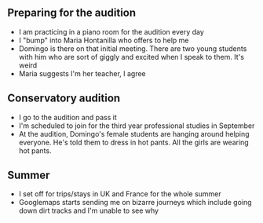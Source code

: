 ## Preparing for the audition

- I am practicing in a piano room for the audition every day
- I "bump" into Maria Hontanilla who offers to help me
- Domingo is there on that initial meeting. There are two young students with him who are sort of giggly and excited when I speak to them. It's weird
- Maria suggests I'm her teacher, I agree

## Conservatory audition

- I go to the audition and pass it
- I'm scheduled to join for the third year professional studies in September
- At the audition, Domingo's female students are hanging around helping everyone. He's told them to dress in hot pants. All the girls are wearing hot pants.

## Summer

- I set off for trips/stays in UK and France for the whole summer
- Googlemaps starts sending me on bizarre journeys which include going down dirt tracks and I'm unable to see why
